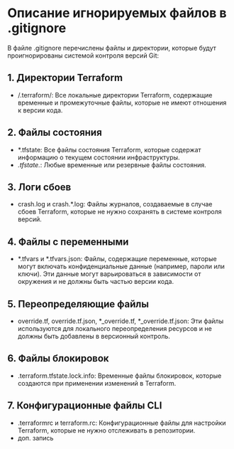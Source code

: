 # Описание игнорируемых файлов в .gitignore

В файле .gitignore перечислены файлы и директории, которые будут проигнорированы системой контроля версий Git:

## 1. Директории Terraform
- /.terraform/: Все локальные директории Terraform, содержащие временные и промежуточные файлы, которые не имеют отношения к версии кода.

## 2. Файлы состояния
- *.tfstate: Все файлы состояния Terraform, которые содержат информацию о текущем состоянии инфраструктуры.
- *.tfstate.*: Любые временные или резервные файлы состояния.

## 3. Логи сбоев
- crash.log и crash.*.log: Файлы журналов, создаваемые в случае сбоев Terraform, которые не нужно сохранять в системе контроля версий.

## 4. Файлы с переменными
- *.tfvars и *.tfvars.json: Файлы, содержащие переменные, которые могут включать конфиденциальные данные (например, пароли или ключи). Эти данные могут варьироваться в зависимости от окружения и не должны быть частью версии кода.

## 5. Переопределяющие файлы
- override.tf, override.tf.json, *_override.tf, *_override.tf.json: Эти файлы используются для локального переопределения ресурсов и не должны быть добавлены в версионный контроль.

## 6. Файлы блокировок
- .terraform.tfstate.lock.info: Временные файлы блокировок, которые создаются при применении изменений в Terraform.

## 7. Конфигурационные файлы CLI
- .terraformrc и terraform.rc: Конфигурационные файлы для настройки Terraform, которые не нужно отслеживать в репозитории.
- доп. запись


